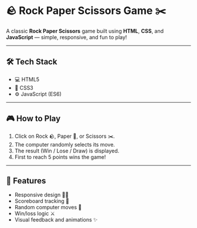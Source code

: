 # 🪨 Rock Paper Scissors Game ✂️

A classic **Rock Paper Scissors** game built using **HTML**, **CSS**, and **JavaScript** — simple, responsive, and fun to play!

---

## 🛠 Tech Stack

- 💻 HTML5
- 🎨 CSS3
- ⚙️ JavaScript (ES6)

---

## 🎮 How to Play

1. Click on Rock 🪨, Paper 📄, or Scissors ✂️.
2. The computer randomly selects its move.
3. The result (Win / Lose / Draw) is displayed.
4. First to reach 5 points wins the game!

---

## 🔧 Features

- Responsive design 🧑‍💻
- Scoreboard tracking 🧮
- Random computer moves 🤖
- Win/loss logic ⚔️
- Visual feedback and animations ✨


